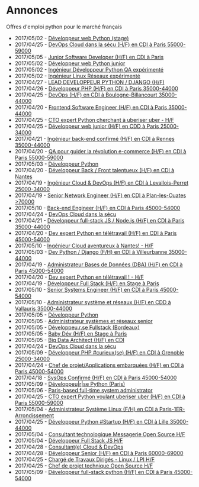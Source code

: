 # Annonces

Offres d'emploi python pour le marché français

* 2017/05/02 - [Développeur web Python (stage)](http://www.pyjobs.fr/jobs/details/5706/developpeur-web-python-stage "Développeur web Python (stage)")
* 2017/04/25 - [DevOps Cloud dans la sécu (H/F) en CDI à Paris 55000-59000](http://www.pyjobs.fr/jobs/details/5695/devops-cloud-dans-la-secu-h-f-en-cdi-a-paris-55000-59000 "DevOps Cloud dans la sécu (H/F) en CDI à Paris 55000-59000")
* 2017/05/05 - [Junior Software Developer (H/F) en CDI à Paris](http://www.pyjobs.fr/jobs/details/5718/junior-software-developer-h-f-en-cdi-a-paris "Junior Software Developer (H/F) en CDI à Paris")
* 2017/05/02 - [Développeur web Python junior](http://www.pyjobs.fr/jobs/details/5707/developpeur-web-python-junior "Développeur web Python junior")
* 2017/05/02 - [Ingénieur Développeur Python QA expérimenté](http://www.pyjobs.fr/jobs/details/5705/ingenieur-developpeur-python-qa-experimente "Ingénieur Développeur Python QA expérimenté")
* 2017/05/02 - [Ingénieur Linux Réseaux expérimenté](http://www.pyjobs.fr/jobs/details/5704/ingenieur-linux-reseaux-experimente "Ingénieur Linux Réseaux expérimenté")
* 2017/04/27 - [LEAD DEVELOPPEUR PYTHON / DJANGO (H/F)](http://www.pyjobs.fr/jobs/details/5701/lead-developpeur-python-django-h-f "LEAD DEVELOPPEUR PYTHON / DJANGO (H/F)")
* 2017/04/26 - [Développeur PHP (H/F) en CDI à Paris 35000-44000](http://www.pyjobs.fr/jobs/details/5700/developpeur-php-h-f-en-cdi-a-paris-35000-44000 "Développeur PHP (H/F) en CDI à Paris 35000-44000")
* 2017/04/25 - [DevOps (H/F) en CDI à Boulogne-Billancourt 35000-44000](http://www.pyjobs.fr/jobs/details/5692/devops-h-f-en-cdi-a-boulogne-billancourt-35000-44000 "DevOps (H/F) en CDI à Boulogne-Billancourt 35000-44000")
* 2017/04/20 - [Frontend Software Engineer (H/F) en CDI à Paris 35000-44000](http://www.pyjobs.fr/jobs/details/5684/frontend-software-engineer-h-f-en-cdi-a-paris-35000-44000 "Frontend Software Engineer (H/F) en CDI à Paris 35000-44000")
* 2017/04/25 - [CTO expert Python cherchant à uberiser uber - H/F](http://www.pyjobs.fr/jobs/details/5691/cto-expert-python-cherchant-a-uberiser-uber-h-f "CTO expert Python cherchant à uberiser uber - H/F")
* 2017/04/25 - [Développeur web junior (H/F) en CDD à Paris 25000-34000](http://www.pyjobs.fr/jobs/details/5690/developpeur-web-junior-h-f-en-cdd-a-paris-25000-34000 "Développeur web junior (H/F) en CDD à Paris 25000-34000")
* 2017/04/21 - [Ingénieur back-end confirmé (H/F) en CDI à Rennes 35000-44000](http://www.pyjobs.fr/jobs/details/5686/ingenieur-back-end-confirme-h-f-en-cdi-a-rennes-35000-44000 "Ingénieur back-end confirmé (H/F) en CDI à Rennes 35000-44000")
* 2017/04/20 - [QA pour guider la révolution e-commerce (H/F) en CDI à Paris 55000-59000](http://www.pyjobs.fr/jobs/details/5681/qa-pour-guider-la-revolution-e-commerce-h-f-en-cdi-a-paris-55000-59000 "QA pour guider la révolution e-commerce (H/F) en CDI à Paris 55000-59000")
* 2017/05/03 - [Développeur Python](http://www.pyjobs.fr/jobs/details/5709/developpeur-python "Développeur Python")
* 2017/04/20 - [Développeur Back / Front talentueux (H/F) en CDI à Nantes](http://www.pyjobs.fr/jobs/details/5683/developpeur-back-front-talentueux-h-f-en-cdi-a-nantes "Développeur Back / Front talentueux (H/F) en CDI à Nantes")
* 2017/04/19 - [Ingénieur Cloud & DevOps (H/F) en CDI à Levallois-Perret 25000-34000](http://www.pyjobs.fr/jobs/details/5678/ingenieur-cloud-devops-h-f-en-cdi-a-levallois-perret-25000-34000 "Ingénieur Cloud & DevOps (H/F) en CDI à Levallois-Perret 25000-34000")
* 2017/04/19 - [Senior Network Engineer (H/F) en CDI à Plan-les-Ouates >70000](http://www.pyjobs.fr/jobs/details/5679/senior-network-engineer-h-f-en-cdi-a-plan-les-ouates-70000 "Senior Network Engineer (H/F) en CDI à Plan-les-Ouates >70000")
* 2017/05/10 - [Back-end Engineer (H/F) en CDI à Paris 45000-54000](http://www.pyjobs.fr/jobs/details/5727/back-end-engineer-h-f-en-cdi-a-paris-45000-54000 "Back-end Engineer (H/F) en CDI à Paris 45000-54000")
* 2017/04/24 - [DevOps Cloud dans la sécu](http://www.pyjobs.fr/jobs/details/5689/devops-cloud-dans-la-secu "DevOps Cloud dans la sécu")
* 2017/04/21 - [Développeur full-stack JS / Node.js (H/F) en CDI à Paris 35000-44000](http://www.pyjobs.fr/jobs/details/5685/developpeur-full-stack-js-node-js-h-f-en-cdi-a-paris-35000-44000 "Développeur full-stack JS / Node.js (H/F) en CDI à Paris 35000-44000")
* 2017/04/20 - [Dev expert Python en télétravail (H/F) en CDI à Paris 45000-54000](http://www.pyjobs.fr/jobs/details/5682/dev-expert-python-en-teletravail-h-f-en-cdi-a-paris-45000-54000 "Dev expert Python en télétravail (H/F) en CDI à Paris 45000-54000")
* 2017/05/10 - [Ingénieur Cloud aventureux à Nantes! - H/F](http://www.pyjobs.fr/jobs/details/5726/ingenieur-cloud-aventureux-a-nantes-h-f "Ingénieur Cloud aventureux à Nantes! - H/F")
* 2017/05/03 - [Dev Python / Django (F/H) en CDI à Villeurbanne 35000-44000](http://www.pyjobs.fr/jobs/details/5708/dev-python-django-f-h-en-cdi-a-villeurbanne-35000-44000 "Dev Python / Django (F/H) en CDI à Villeurbanne 35000-44000")
* 2017/04/19 - [Administrateur Bases de Données (DBA) (H/F) en CDI à Paris 45000-54000](http://www.pyjobs.fr/jobs/details/5677/administrateur-bases-de-donnees-dba-h-f-en-cdi-a-paris-45000-54000 "Administrateur Bases de Données (DBA) (H/F) en CDI à Paris 45000-54000")
* 2017/04/20 - [Dev expert Python en télétravail ! - H/F](http://www.pyjobs.fr/jobs/details/5680/dev-expert-python-en-teletravail-h-f "Dev expert Python en télétravail ! - H/F")
* 2017/04/19 - [Développeur Full Stack (H/F) en Stage à Paris](http://www.pyjobs.fr/jobs/details/5676/developpeur-full-stack-h-f-en-stage-a-paris "Développeur Full Stack (H/F) en Stage à Paris")
* 2017/05/10 - [Senior Systems Engineer (H/F) en CDI à Paris 45000-54000](http://www.pyjobs.fr/jobs/details/5724/senior-systems-engineer-h-f-en-cdi-a-paris-45000-54000 "Senior Systems Engineer (H/F) en CDI à Paris 45000-54000")
* 2017/05/10 - [Administrateur système et réseaux (H/F) en CDD à Vallauris 35000-44000](http://www.pyjobs.fr/jobs/details/5725/administrateur-systeme-et-reseaux-h-f-en-cdd-a-vallauris-35000-44000 "Administrateur système et réseaux (H/F) en CDD à Vallauris 35000-44000")
* 2017/05/05 - [Développeur Python](http://www.pyjobs.fr/jobs/details/5714/developpeur-python "Développeur Python")
* 2017/05/05 - [Administrateur systèmes et réseaux senior](http://www.pyjobs.fr/jobs/details/5713/administrateur-systemes-et-reseaux-senior "Administrateur systèmes et réseaux senior")
* 2017/05/05 - [Développeu.r.se Fullstack (Bordeaux)](http://www.pyjobs.fr/jobs/details/5715/developpeu-r-se-fullstack-bordeaux "Développeu.r.se Fullstack (Bordeaux)")
* 2017/05/05 - [Baby Dév (H/F) en Stage à Paris](http://www.pyjobs.fr/jobs/details/5716/baby-dev-h-f-en-stage-a-paris "Baby Dév (H/F) en Stage à Paris")
* 2017/05/05 - [Big Data Architect (H/F) en CDI](http://www.pyjobs.fr/jobs/details/5717/big-data-architect-h-f-en-cdi "Big Data Architect (H/F) en CDI")
* 2017/04/24 - [DevOps Cloud dans la sécu](http://www.pyjobs.fr/jobs/details/5688/devops-cloud-dans-la-secu "DevOps Cloud dans la sécu")
* 2017/05/09 - [Développeur PHP #curieux(se) (H/F) en CDI à Grenoble 25000-34000](http://www.pyjobs.fr/jobs/details/5723/developpeur-php-curieux-se-h-f-en-cdi-a-grenoble-25000-34000 "Développeur PHP #curieux(se) (H/F) en CDI à Grenoble 25000-34000")
* 2017/04/24 - [Chef de projet/Applications embarquées (H/F) en CDI à Paris 45000-54000](http://www.pyjobs.fr/jobs/details/5687/chef-de-projet-applications-embarquees-h-f-en-cdi-a-paris-45000-54000 "Chef de projet/Applications embarquées (H/F) en CDI à Paris 45000-54000")
* 2017/04/18 - [SysOps Confirmé (H/F) en CDI à Paris 45000-54000](http://www.pyjobs.fr/jobs/details/5674/sysops-confirme-h-f-en-cdi-a-paris-45000-54000 "SysOps Confirmé (H/F) en CDI à Paris 45000-54000")
* 2017/05/09 - [Développeu|r|se Python (Paris)](http://www.pyjobs.fr/jobs/details/5722/developpeu-r-se-python-paris "Développeu|r|se Python (Paris)")
* 2017/05/06 - [Paris-based full-time system administrator](http://www.pyjobs.fr/jobs/details/5720/paris-based-full-time-system-administrator "Paris-based full-time system administrator")
* 2017/04/25 - [CTO expert Python voulant uberiser uber (H/F) en CDI à Paris 55000-59000](http://www.pyjobs.fr/jobs/details/5698/cto-expert-python-voulant-uberiser-uber-h-f-en-cdi-a-paris-55000-59000 "CTO expert Python voulant uberiser uber (H/F) en CDI à Paris 55000-59000")
* 2017/05/04 - [Administrateur Système Linux (F/H) en CDI à Paris-1ER-Arrondissement](http://www.pyjobs.fr/jobs/details/5712/administrateur-systeme-linux-f-h-en-cdi-a-paris-1er-arrondissement "Administrateur Système Linux (F/H) en CDI à Paris-1ER-Arrondissement")
* 2017/04/25 - [Développeur Python #Startup (H/F) en CDI à Lille 35000-44000](http://www.pyjobs.fr/jobs/details/5699/developpeur-python-startup-h-f-en-cdi-a-lille-35000-44000 "Développeur Python #Startup (H/F) en CDI à Lille 35000-44000")
* 2017/05/04 - [Consultant technologique Messagerie Open Source H/F](http://www.pyjobs.fr/jobs/details/5711/consultant-technologique-messagerie-open-source-h-f "Consultant technologique Messagerie Open Source H/F")
* 2017/05/04 - [Développeur Full Stack JS H/F](http://www.pyjobs.fr/jobs/details/5710/developpeur-full-stack-js-h-f "Développeur Full Stack JS H/F")
* 2017/04/28 - [Consultant(e) Cloud & DevOps](http://www.pyjobs.fr/jobs/details/5703/consultant-e-cloud-devops "Consultant(e) Cloud & DevOps")
* 2017/04/28 - [Développeur Senior (H/F) en CDI à Paris 60000-69000](http://www.pyjobs.fr/jobs/details/5702/developpeur-senior-h-f-en-cdi-a-paris-60000-69000 "Développeur Senior (H/F) en CDI à Paris 60000-69000")
* 2017/04/25 - [Chargé de Travaux Dirigés - Linux / LPI H/F](http://www.pyjobs.fr/jobs/details/5697/charge-de-travaux-diriges-linux-lpi-h-f "Chargé de Travaux Dirigés - Linux / LPI H/F")
* 2017/04/25 - [Chef de projet technique Open Source H/F](http://www.pyjobs.fr/jobs/details/5696/chef-de-projet-technique-open-source-h-f "Chef de projet technique Open Source H/F")
* 2017/05/09 - [Développeur full-stack python (H/F) en CDI à Paris 45000-54000](http://www.pyjobs.fr/jobs/details/5721/developpeur-full-stack-python-h-f-en-cdi-a-paris-45000-54000 "Développeur full-stack python (H/F) en CDI à Paris 45000-54000")

